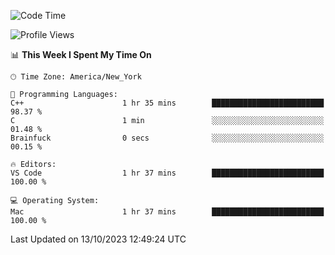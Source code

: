 <!--START_SECTION:waka-->
![Code Time](http://img.shields.io/badge/Code%20Time-553%20hrs%2033%20mins-blue)

![Profile Views](http://img.shields.io/badge/Profile%20Views-0-blue)

📊 **This Week I Spent My Time On** 

```text
🕑︎ Time Zone: America/New_York

💬 Programming Languages: 
C++                      1 hr 35 mins        █████████████████████████   98.37 % 
C                        1 min               ░░░░░░░░░░░░░░░░░░░░░░░░░   01.48 % 
Brainfuck                0 secs              ░░░░░░░░░░░░░░░░░░░░░░░░░   00.15 % 

🔥 Editors: 
VS Code                  1 hr 37 mins        █████████████████████████   100.00 % 

💻 Operating System: 
Mac                      1 hr 37 mins        █████████████████████████   100.00 % 
```


 Last Updated on 13/10/2023 12:49:24 UTC
<!--END_SECTION:waka-->
